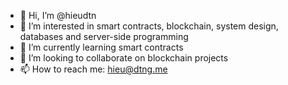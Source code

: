 - 👋 Hi, I’m @hieudtn
- 👀 I’m interested in smart contracts, blockchain, system design, databases and server-side programming
- 🌱 I’m currently learning smart contracts
- 💞️ I’m looking to collaborate on blockchain projects
- 📫 How to reach me: hieu@dtng.me
<!---
xrenegad3/xrenegad3 is a ✨ special ✨ repository because its `README.md` (this file) appears on your GitHub profile.
You can click the Preview link to take a look at your changes.
--->
